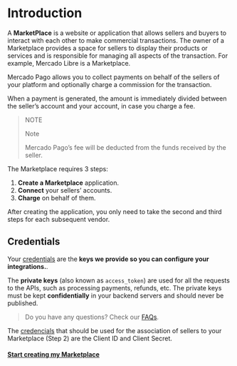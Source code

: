 # Introduction

A **MarketPlace** is a website or application that allows sellers and buyers to interact with each other to make commercial transactions. The owner of a Marketplace provides a space for sellers to display their products or services and is responsible for managing all aspects of the transaction. For example, Mercado Libre is a Marketplace.

Mercado Pago allows you to collect payments on behalf of the sellers of your platform and optionally charge a commission for the transaction.

When a payment is generated, the amount is immediately divided between the seller’s account and your account, in case you charge a fee.


> NOTE
>
> Note
>
> Mercado Pago’s fee will be deducted from the funds received by the seller.

The Marketplace requires 3 steps:

1. **Create a Marketplace** application.
2. **Connect** your sellers’ accounts.
3. **Charge** on behalf of them.

After creating the application, you only need to take the second and third steps for each subsequent vendor.


## Credentials

Your <a href="[FAKER][CREDENTIALS][URL]" target="_blank"> credentials</a> are the **keys we provide so you can configure your integrations.**.

The **private keys** (also known as `access_token`) are used for all the requests to the APIs, such as processing payments, refunds, etc. The private keys must be kept **confidentially** in your backend servers and should never be published.

> Do you have any questions? Check our [FAQs](https://www.mercadopago.com.ar/developers/en/guides/faqs/credentials/).

The [credencials]([FAKER][CREDENTIALS][URL_BASIC]) that should be used for the association of sellers to your Marketplace (Step 2) are the Client ID and Client Secret.

#### [Start creating my Marketplace](https://www.mercadopago.com.ar/developers/en/guides/marketplace/web-checkout/create-marketplace)
